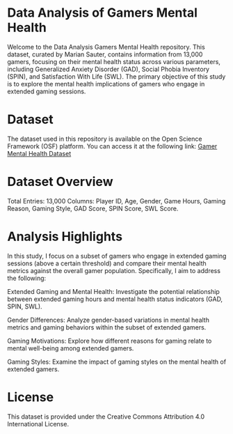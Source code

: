 # Data Analysis of Gamers Mental Health
Welcome to the Data Analysis Gamers Mental Health repository. This dataset, curated by Marian Sauter, contains information from 13,000 gamers, focusing on their mental health status across various parameters, including Generalized Anxiety Disorder (GAD), Social Phobia Inventory (SPIN), and Satisfaction With Life (SWL). The primary objective of this study is to explore the mental health implications of gamers who engage in extended gaming sessions.

# Dataset
The dataset used in this repository is available on the Open Science Framework (OSF) platform. You can access it at the following link: [Gamer Mental Health Dataset](https://osf.io/vnbxk/?view_only=your-view-only-link)


# Dataset Overview
Total Entries: 13,000
Columns: Player ID, Age, Gender, Game Hours, Gaming Reason, Gaming Style, GAD Score, SPIN Score, SWL Score.

# Analysis Highlights
In this study, I focus on a subset of gamers who engage in extended gaming sessions (above a certain threshold) and compare their mental health metrics against the overall gamer population. Specifically, I aim to address the following:

Extended Gaming and Mental Health: Investigate the potential relationship between extended gaming hours and mental health status indicators (GAD, SPIN, SWL).

Gender Differences: Analyze gender-based variations in mental health metrics and gaming behaviors within the subset of extended gamers.

Gaming Motivations: Explore how different reasons for gaming relate to mental well-being among extended gamers.

Gaming Styles: Examine the impact of gaming styles on the mental health of extended gamers.

# License
This dataset is provided under the Creative Commons Attribution 4.0 International License.
